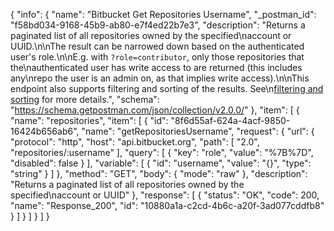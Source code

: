 {
  "info": {
    "name": "Bitbucket Get Repositories Username",
    "_postman_id": "f58bd034-9168-45b9-ab80-e7f4ed22b7e3",
    "description": "Returns a paginated list of all repositories owned by the specified\naccount or UUID.\n\nThe result can be narrowed down based on the authenticated user's role.\n\nE.g. with `?role=contributor`, only those repositories that the\nauthenticated user has write access to are returned (this includes any\nrepo the user is an admin on, as that implies write access).\n\nThis endpoint also supports filtering and sorting of the results. See\n[filtering and sorting](../../meta/filtering) for more details.",
    "schema": "https://schema.getpostman.com/json/collection/v2.0.0/"
  },
  "item": [
    {
      "name": "repositories",
      "item": [
        {
          "id": "8f6d55af-624a-4acf-9850-16424b656ab6",
          "name": "getRepositoriesUsername",
          "request": {
            "url": {
              "protocol": "http",
              "host": "api.bitbucket.org",
              "path": [
                "2.0",
                "repositories/:username"
              ],
              "query": [
                {
                  "key": "role",
                  "value": "%7B%7D",
                  "disabled": false
                }
              ],
              "variable": [
                {
                  "id": "username",
                  "value": "{}",
                  "type": "string"
                }
              ]
            },
            "method": "GET",
            "body": {
              "mode": "raw"
            },
            "description": "Returns a paginated list of all repositories owned by the specified\naccount or UUID"
          },
          "response": [
            {
              "status": "OK",
              "code": 200,
              "name": "Response_200",
              "id": "10880a1a-c2cd-4b6c-a20f-3ad077cddfb8"
            }
          ]
        }
      ]
    }
  ]
}
